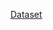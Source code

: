 [Dataset](https://www.kaggle.com/datasets/thedevastator/analyzing-credit-card-spending-habits-in-india)
